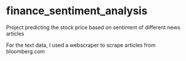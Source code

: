 # finance_sentiment_analysis
Project predicting the stock price based on sentiment of different news articles

For the text data, I used a webscraper to scrape articles from bloomberg.com
